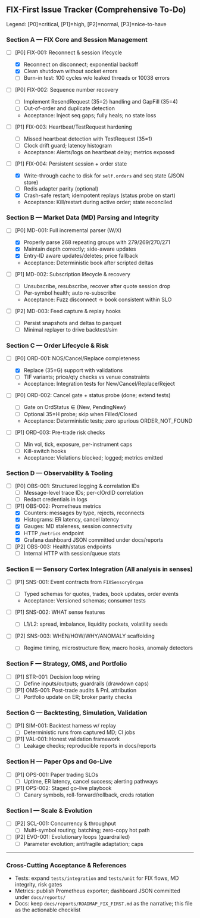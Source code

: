 ## FIX-First Issue Tracker (Comprehensive To-Do)

Legend: [P0]=critical, [P1]=high, [P2]=normal, [P3]=nice-to-have

### Section A — FIX Core and Session Management
- [ ] [P0] FIX-001: Reconnect & session lifecycle
  - [x] Reconnect on disconnect; exponential backoff
  - [x] Clean shutdown without socket errors
  - [ ] Burn-in test: 100 cycles w/o leaked threads or 10038 errors

- [ ] [P0] FIX-002: Sequence number recovery
  - [ ] Implement ResendRequest (35=2) handling and GapFill (35=4)
  - [ ] Out-of-order and duplicate detection
  - Acceptance: Inject seq gaps; fully heals; no state loss

- [ ] [P1] FIX-003: Heartbeat/TestRequest hardening
  - [ ] Missed heartbeat detection with TestRequest (35=1)
  - [ ] Clock drift guard; latency histogram
  - Acceptance: Alerts/logs on heartbeat delay; metrics exposed

- [ ] [P1] FIX-004: Persistent session + order state
  - [x] Write-through cache to disk for `self.orders` and seq state (JSON store)
  - [ ] Redis adapter parity (optional)
  - [x] Crash-safe restart; idempotent replays (status probe on start)
  - Acceptance: Kill/restart during active order; state reconciled

### Section B — Market Data (MD) Parsing and Integrity
- [ ] [P0] MD-001: Full incremental parser (W/X)
  - [x] Properly parse 268 repeating groups with 279/269/270/271
  - [x] Maintain depth correctly; side-aware updates
  - [x] Entry-ID aware updates/deletes; price fallback
  - Acceptance: Deterministic book after scripted deltas

- [ ] [P1] MD-002: Subscription lifecycle & recovery
  - [ ] Unsubscribe, resubscribe, recover after quote session drop
  - [ ] Per-symbol health; auto re-subscribe
  - Acceptance: Fuzz disconnect → book consistent within SLO

- [ ] [P2] MD-003: Feed capture & replay hooks
  - [ ] Persist snapshots and deltas to parquet
  - [ ] Minimal replayer to drive backtest/sim

### Section C — Order Lifecycle & Risk
- [ ] [P0] ORD-001: NOS/Cancel/Replace completeness
  - [x] Replace (35=G) support with validations
  - [ ] TIF variants; price/qty checks vs venue constraints
  - Acceptance: Integration tests for New/Cancel/Replace/Reject

- [ ] [P0] ORD-002: Cancel gate + status probe (done; extend tests)
  - [ ] Gate on OrdStatus ∈ {New, PendingNew}
  - [ ] Optional 35=H probe; skip when Filled/Closed
  - Acceptance: Deterministic tests; zero spurious ORDER_NOT_FOUND

- [ ] [P1] ORD-003: Pre-trade risk checks
  - [ ] Min vol, tick, exposure, per-instrument caps
  - [ ] Kill-switch hooks
  - Acceptance: Violations blocked; logged; metrics emitted

### Section D — Observability & Tooling
- [ ] [P0] OBS-001: Structured logging & correlation IDs
  - [ ] Message-level trace IDs; per-clOrdID correlation
  - [ ] Redact credentials in logs

- [ ] [P1] OBS-002: Prometheus metrics
  - [x] Counters: messages by type, rejects, reconnects
  - [x] Histograms: ER latency, cancel latency
  - [x] Gauges: MD staleness, session connectivity
  - [x] HTTP `/metrics` endpoint
  - [x] Grafana dashboard JSON committed under docs/reports

- [ ] [P2] OBS-003: Health/status endpoints
  - [ ] Internal HTTP with session/queue stats

### Section E — Sensory Cortex Integration (All analysis in senses)
- [ ] [P1] SNS-001: Event contracts from `FIXSensoryOrgan`
  - [ ] Typed schemas for quotes, trades, book updates, order events
  - Acceptance: Versioned schemas; consumer tests

- [ ] [P1] SNS-002: WHAT sense features
  - [ ] L1/L2: spread, imbalance, liquidity pockets, volatility seeds

- [ ] [P2] SNS-003: WHEN/HOW/WHY/ANOMALY scaffolding
  - [ ] Regime timing, microstructure flow, macro hooks, anomaly detectors

### Section F — Strategy, OMS, and Portfolio
- [ ] [P1] STR-001: Decision loop wiring
  - [ ] Define inputs/outputs; guardrails (drawdown caps)

- [ ] [P1] OMS-001: Post-trade audits & PnL attribution
  - [ ] Portfolio update on ER; broker parity checks

### Section G — Backtesting, Simulation, Validation
- [ ] [P1] SIM-001: Backtest harness w/ replay
  - [ ] Deterministic runs from captured MD; CI jobs

- [ ] [P1] VAL-001: Honest validation framework
  - [ ] Leakage checks; reproducible reports in docs/reports

### Section H — Paper Ops and Go-Live
- [ ] [P1] OPS-001: Paper trading SLOs
  - [ ] Uptime, ER latency, cancel success; alerting pathways

- [ ] [P1] OPS-002: Staged go-live playbook
  - [ ] Canary symbols, roll-forward/rollback, creds rotation

### Section I — Scale & Evolution
- [ ] [P2] SCL-001: Concurrency & throughput
  - [ ] Multi-symbol routing; batching; zero-copy hot path

- [ ] [P2] EVO-001: Evolutionary loops (guardrailed)
  - [ ] Parameter evolution; antifragile adaptation; caps

---

### Cross-Cutting Acceptance & References
- Tests: expand `tests/integration` and `tests/unit` for FIX flows, MD integrity, risk gates
- Metrics: publish Prometheus exporter; dashboard JSON committed under `docs/reports/`
- Docs: keep `docs/reports/ROADMAP_FIX_FIRST.md` as the narrative; this file as the actionable checklist



